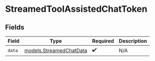 # StreamedToolAssistedChatToken


## Fields

| Field                                                    | Type                                                     | Required                                                 | Description                                              |
| -------------------------------------------------------- | -------------------------------------------------------- | -------------------------------------------------------- | -------------------------------------------------------- |
| `data`                                                   | [models.StreamedChatData](../models/streamedchatdata.md) | :heavy_check_mark:                                       | N/A                                                      |